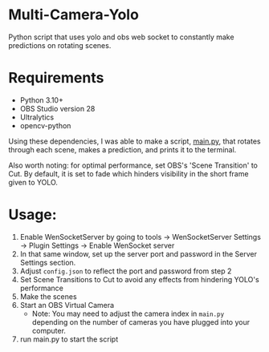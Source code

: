 # Multi-Camera-Yolo

Python script that uses yolo and obs web socket to constantly make predictions on rotating scenes.

# Requirements

- Python 3.10+
- OBS Studio version 28
- Ultralytics
- opencv-python

Using these dependencies, I was able to make a script, [main.py](https://github.com/AlanKha/Multi-Camera-Yolo/blob/main/main.py), that rotates through each scene, makes a prediction, and prints it to the terminal.

Also worth noting: for optimal performance, set OBS's 'Scene Transition' to Cut. By default, it is set to fade which hinders visibility in the short frame given to YOLO.

# Usage:

1. Enable WenSocketServer by going to tools -> WenSocketServer Settings -> Plugin Settings -> Enable WenSocket server
2. In that same window, set up the server port and password in the Server Settings section.
3. Adjust ```config.json``` to reflect the port and password from step 2
4. Set Scene Transitions to Cut to avoid any effects from hindering YOLO's performance
5. Make the scenes
6. Start an OBS Virtual Camera
   - Note: You may need to adjust the camera index in ```main.py``` depending on the number of cameras you have plugged into your computer.
8. run main.py to start the script
